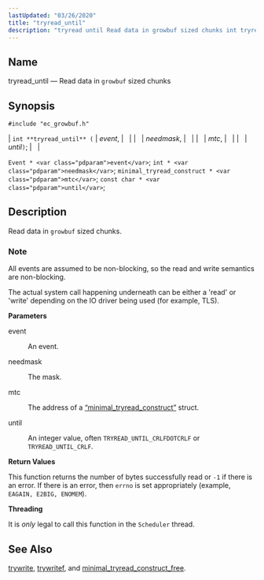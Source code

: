 ```yaml
---
lastUpdated: "03/26/2020"
title: "tryread_until"
description: "tryread until Read data in growbuf sized chunks int tryread until event needmask mtc until Event event int needmask minimal tryread construct mtc const char until Read data in growbuf sized chunks All events are assumed to be non blocking so the read and write semantics are non blocking The..."
---
```


<a name="apis.tryread_until"></a> 
## Name

tryread_until — Read data in `growbuf` sized chunks

## Synopsis

`#include "ec_growbuf.h"`

| `int **tryread_until** (` | <var class="pdparam">event</var>, |   |
|   | <var class="pdparam">needmask</var>, |   |
|   | <var class="pdparam">mtc</var>, |   |
|   | <var class="pdparam">until</var>`)`; |   |

`Event * <var class="pdparam">event</var>`;
`int * <var class="pdparam">needmask</var>`;
`minimal_tryread_construct * <var class="pdparam">mtc</var>`;
`const char * <var class="pdparam">until</var>`;<a name="idp48092656"></a> 
## Description

Read data in `growbuf` sized chunks.

### Note

All events are assumed to be non-blocking, so the read and write semantics are non-blocking.

The actual system call happening underneath can be either a 'read' or 'write' depending on the IO driver being used (for example, TLS).

**<a name="idp48095872"></a> Parameters**

<dl class="variablelist">

<dt>event</dt>

<dd>

An event.

</dd>

<dt>needmask</dt>

<dd>

The mask.

</dd>

<dt>mtc</dt>

<dd>

The address of a [“minimal_tryread_construct”](/momentum/3/3-api/structs-minimal-tryread-construct) struct.

</dd>

<dt>until</dt>

<dd>

An integer value, often `TRYREAD_UNTIL_CRLFDOTCRLF` or `TRYREAD_UNTIL_CRLF`.

</dd>

</dl>

**<a name="idp48105568"></a> Return Values**

This function returns the number of bytes successfully read or `-1` if there is an error. If there is an error, then `errno` is set appropriately (example, `EAGAIN, E2BIG, ENOMEM`).

**<a name="idp48107936"></a> Threading**

It is *only* legal to call this function in the `Scheduler` thread.

<a name="idp48109920"></a> 
## See Also

[trywrite](/momentum/3/3-api/apis-trywrite), [trywritef](/momentum/3/3-api/apis-trywritef), and [minimal_tryread_construct_free](/momentum/3/3-api/apis-minimal-tryread-construct-free).